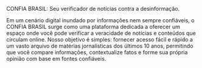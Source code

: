 CONFIA BRASIL: Seu verificador de notícias contra a desinformação.

Em um cenário digital inundado por informações nem sempre confiáveis, o CONFIA BRASIL surge como uma plataforma dedicada a oferecer um espaço onde você pode verificar a veracidade de notícias e conteúdos que circulam online. Nosso objetivo é simples: fornecer acesso fácil e rápido a um vasto arquivo de matérias jornalísticas dos últimos 10 anos, permitindo que você compare informações, contextualize fatos e forme sua própria opinião com base em fontes confiáveis.
